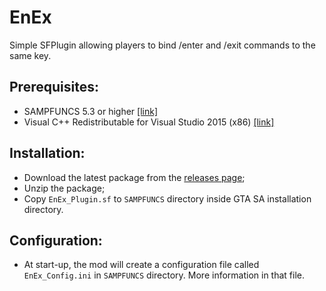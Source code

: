 # EnEx
Simple SFPlugin allowing players to bind /enter and /exit commands to the same key.

## Prerequisites:
* SAMPFUNCS 5.3 or higher [[link]](http://ugbase.eu/Thread-ASI-SAMPFUNCS-5-3-0-3-7)
* Visual C++ Redistributable for Visual Studio 2015 (x86) [[link]](https://www.microsoft.com/en-us/download/details.aspx?id=48145)

## Installation:
* Download the latest package from the [releases page](https://github.com/spmn/EnEx/releases);
* Unzip the package;
* Copy `EnEx_Plugin.sf` to `SAMPFUNCS` directory inside GTA SA installation directory.

## Configuration:
* At start-up, the mod will create a configuration file called `EnEx_Config.ini` in `SAMPFUNCS` directory. More information in that file.
